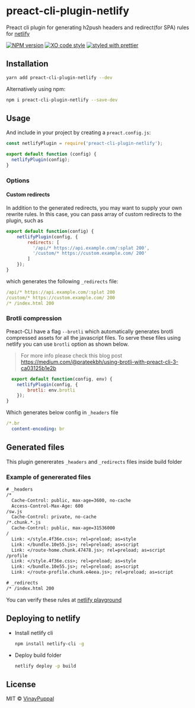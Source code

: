 # preact-cli-plugin-netlify

Preact cli plugin for generating h2push headers and redirect(for SPA) rules for [netlify](https://www.netlify.com/)

[![NPM version](https://img.shields.io/npm/v/preact-cli-plugin-netlify.svg)](https://www.npmjs.com/package/preact-cli-plugin-netlify)
[![XO code style](https://img.shields.io/badge/code_style-XO-5ed9c7.svg)](https://github.com/sindresorhus/xo)
[![styled with prettier](https://img.shields.io/badge/styled_with-prettier-ff69b4.svg)](https://github.com/prettier/prettier)

## Installation

```bash
yarn add preact-cli-plugin-netlify --dev
```

Alternatively using npm:

```bash
npm i preact-cli-plugin-netlify --save-dev
```

## Usage

And include in your project by creating a `preact.config.js`:

```js
const netlifyPlugin = require('preact-cli-plugin-netlify');

export default function (config) {
  netlifyPlugin(config);
}
```

### Options

#### Custom redirects

In addition to the generated redirects, you may want to supply your
own rewrite rules. In this case, you can pass array of custom redirects to the plugin, such as

```js
export default function(config) {
    netlifyPlugin(config, {
        redirects: [
          '/api/* https://api.example.com/:splat 200',
          '/custom/* https://custom.example.com/ 200'
        ]
    });
}
```

which generates the following `_redirects` file:

```yml
/api/* https://api.example.com/:splat 200
/custom/* https://custom.example.com/ 200
/* /index.html 200
```

### Brotli compression

Preact-CLI have a flag `--brotli` which automatically generates brotli compressed assets for all the javascript files. To serve these files using netlify you can use `brotli` option as shown below.
> For more info please check this blog post https://medium.com/@prateekbh/using-brotli-with-preact-cli-3-ca03125b1e2b

```js
  export default function(config, env) {
    netlifyPlugin(config, {
        brotli: env.brotli
    });
}
```

Which generates below config in `_headers` file

```yml
/*.br
  content-encoding: br
```

## Generated files

This plugin genererates `_headers` and `_redirects` files inside build folder

### Example of genererated files

```txt
# _headers
/*
  Cache-Control: public, max-age=3600, no-cache
  Access-Control-Max-Age: 600
/sw.js
  Cache-Control: private, no-cache
/*.chunk.*.js
  Cache-Control: public, max-age=31536000
/
  Link: </style.4f36e.css>; rel=preload; as=style
  Link: </bundle.10e55.js>; rel=preload; as=script
  Link: </route-home.chunk.47478.js>; rel=preload; as=script
/profile
  Link: </style.4f36e.css>; rel=preload; as=style
  Link: </bundle.10e55.js>; rel=preload; as=script
  Link: </route-profile.chunk.e4eea.js>; rel=preload; as=script
```

```txt
# _redirects
/* /index.html 200
```

You can verify these rules at [netlify playground](https://play.netlify.com/)

## Deploying to netlify

- Install netlify cli
  ```bash
  npm install netlify-cli -g
  ```
- Deploy build folder
  ```bash
  netlify deploy -p build
  ```

## License

MIT © [VinayPuppal](https://www.vinaypuppal.com)
